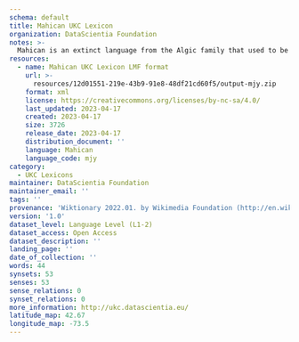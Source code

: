 ```yaml
---
schema: default
title: Mahican UKC Lexicon
organization: DataScientia Foundation
notes: >-
  Mahican is an extinct language from the Algic family that used to be spoken in North America. The UKC Lexicon of Mahican is represented as a lexico-semantic network. It consists of words, word senses, synsets, as well as sense-level and synset-level relationships
resources:
  - name: Mahican UKC Lexicon LMF format
    url: >-
      resources/12d01551-219e-43b9-91e8-48df21cd60f5/output-mjy.zip
    format: xml
    license: https://creativecommons.org/licenses/by-nc-sa/4.0/
    last_updated: 2023-04-17
    created: 2023-04-17
    size: 3726
    release_date: 2023-04-17
    distribution_document: ''
    language: Mahican
    language_code: mjy
category:
  - UKC Lexicons
maintainer: DataScientia Foundation
maintainer_email: ''
tags: ''
provenance: 'Wiktionary 2022.01. by Wikimedia Foundation (http://en.wiktionary.org); CogNet 2.1 by Khuyagbaatar Batsuren, National University of Mongolia (http://cognet.ukc.disi.unitn.it); Native Languages of the Americas 2021.11. by Laura Redish and Orrin Lewis (http://www.native-languages.org); Princeton WordNet 2.1 by Princeton University (https://wordnet.princeton.edu)'
version: '1.0'
dataset_level: Language Level (L1-2)
dataset_access: Open Access
dataset_description: ''
landing_page: ''
date_of_collection: ''
words: 44
synsets: 53
senses: 53
sense_relations: 0
synset_relations: 0
more_information: http://ukc.datascientia.eu/
latitude_map: 42.67
longitude_map: -73.5
---
```

